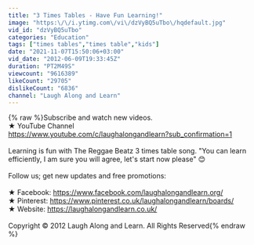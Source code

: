 ```yaml
---
title: "3 Times Tables - Have Fun Learning!"
image: "https:\/\/i.ytimg.com\/vi\/dzVyBQ5uTbo\/hqdefault.jpg"
vid_id: "dzVyBQ5uTbo"
categories: "Education"
tags: ["times tables","times table","kids"]
date: "2021-11-07T15:50:06+03:00"
vid_date: "2012-06-09T19:33:45Z"
duration: "PT2M49S"
viewcount: "9616389"
likeCount: "29705"
dislikeCount: "6836"
channel: "Laugh Along and Learn"
---
```

{% raw %}Subscribe and watch new videos.<br />★ YouTube Channel <br /><a rel="nofollow" target="blank" href="https://www.youtube.com/c/laughalongandlearn?sub_confirmation=1">https://www.youtube.com/c/laughalongandlearn?sub_confirmation=1</a><br /><br />Learning is fun with The Reggae Beatz 3 times table song. &quot;You can learn efficiently, I am sure you will agree, let's start now please&quot; 😊<br /><br />Follow us; get new updates and free promotions: <br /><br />★ Facebook: <a rel="nofollow" target="blank" href="https://www.facebook.com/laughalongandlearn.org/">https://www.facebook.com/laughalongandlearn.org/</a> <br />★ Pinterest: <a rel="nofollow" target="blank" href="https://www.pinterest.co.uk/laughalongandlearn/boards/">https://www.pinterest.co.uk/laughalongandlearn/boards/</a><br />★ Website: <a rel="nofollow" target="blank" href="https://laughalongandlearn.co.uk/">https://laughalongandlearn.co.uk/</a> <br /><br />Copyright © 2012 Laugh Along and Learn. All Rights Reserved{% endraw %}
